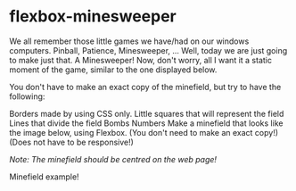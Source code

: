 # flexbox-minesweeper

We all remember those little games we have/had on our windows computers. Pinball, Patience, Minesweeper, ... Well, today we are just going to make just that. A Minesweeper! Now, don't worry, all I want it a static moment of the game, similar to the one displayed below.

You don't have to make an exact copy of the minefield, but try to have the following:

Borders made by using CSS only.
Little squares that will represent the field
Lines that divide the field
Bombs
Numbers
Make a minefield that looks like the image below, using Flexbox.
(You don't need to make an exact copy!)
(Does not have to be responsive!)

*Note: The minefield should be centred on the web page!*

Minefield example!
